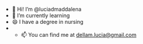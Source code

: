 - 👋 Hi! I’m @luciadmaddalena 
- 🌱 I’m currently learning 
- 😄 I have a degree in nursing
- - 📫 You can find me at dellam.lucia@gmail.com

